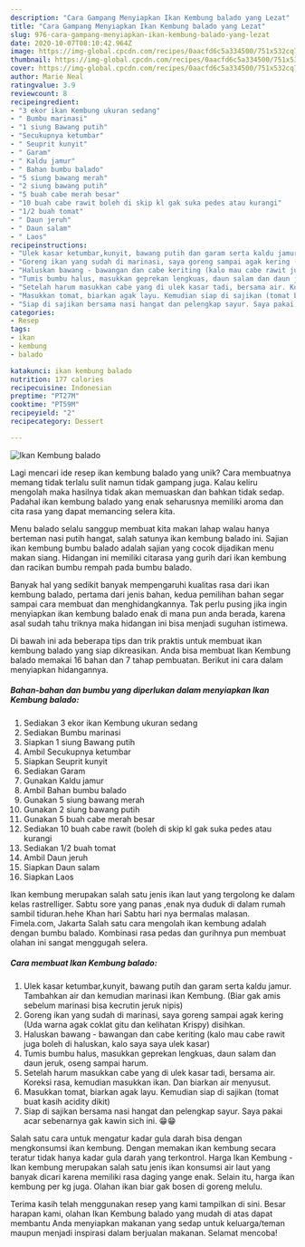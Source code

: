 ```yaml
---
description: "Cara Gampang Menyiapkan Ikan Kembung balado yang Lezat"
title: "Cara Gampang Menyiapkan Ikan Kembung balado yang Lezat"
slug: 976-cara-gampang-menyiapkan-ikan-kembung-balado-yang-lezat
date: 2020-10-07T08:10:42.964Z
image: https://img-global.cpcdn.com/recipes/0aacfd6c5a334500/751x532cq70/ikan-kembung-balado-foto-resep-utama.jpg
thumbnail: https://img-global.cpcdn.com/recipes/0aacfd6c5a334500/751x532cq70/ikan-kembung-balado-foto-resep-utama.jpg
cover: https://img-global.cpcdn.com/recipes/0aacfd6c5a334500/751x532cq70/ikan-kembung-balado-foto-resep-utama.jpg
author: Marie Neal
ratingvalue: 3.9
reviewcount: 8
recipeingredient:
- "3 ekor ikan Kembung ukuran sedang"
- " Bumbu marinasi"
- "1 siung Bawang putih"
- "Secukupnya ketumbar"
- " Seuprit kunyit"
- " Garam"
- " Kaldu jamur"
- " Bahan bumbu balado"
- "5 siung bawang merah"
- "2 siung bawang putih"
- "5 buah cabe merah besar"
- "10 buah cabe rawit boleh di skip kl gak suka pedes atau kurangi"
- "1/2 buah tomat"
- " Daun jeruh"
- " Daun salam"
- " Laos"
recipeinstructions:
- "Ulek kasar ketumbar,kunyit, bawang putih dan garam serta kaldu jamur. Tambahkan air dan kemudian marinasi ikan Kembung. (Biar gak amis sebelum marinasi bisa kecrutin jeruk nipis)"
- "Goreng ikan yang sudah di marinasi, saya goreng sampai agak kering (Uda warna agak coklat gitu dan kelihatan Krispy) disihkan."
- "Haluskan bawang - bawangan dan cabe keriting (kalo mau cabe rawit juga boleh di haluskan, kalo saya saya ulek kasar)"
- "Tumis bumbu halus, masukkan geprekan lengkuas, daun salam dan daun jeruk, oseng sampai harum."
- "Setelah harum masukkan cabe yang di ulek kasar tadi, bersama air. Koreksi rasa, kemudian masukkan ikan. Dan biarkan air menyusut."
- "Masukkan tomat, biarkan agak layu. Kemudian siap di sajikan (tomat buat kasih acidity dikit)"
- "Siap di sajikan bersama nasi hangat dan pelengkap sayur. Saya pakai acar sebenarnya gak kawin sich ini. 😁😁"
categories:
- Resep
tags:
- ikan
- kembung
- balado

katakunci: ikan kembung balado 
nutrition: 177 calories
recipecuisine: Indonesian
preptime: "PT27M"
cooktime: "PT59M"
recipeyield: "2"
recipecategory: Dessert

---
```



![Ikan Kembung balado](https://img-global.cpcdn.com/recipes/0aacfd6c5a334500/751x532cq70/ikan-kembung-balado-foto-resep-utama.jpg)

Lagi mencari ide resep ikan kembung balado yang unik? Cara membuatnya memang tidak terlalu sulit namun tidak gampang juga. Kalau keliru mengolah maka hasilnya tidak akan memuaskan dan bahkan tidak sedap. Padahal ikan kembung balado yang enak seharusnya memiliki aroma dan cita rasa yang dapat memancing selera kita.

Menu balado selalu sanggup membuat kita makan lahap walau hanya berteman nasi putih hangat, salah satunya ikan kembung balado ini. Sajian ikan kembung bumbu balado adalah sajian yang cocok dijadikan menu makan siang. Hidangan ini memiliki citarasa yang gurih dari ikan kembung dan racikan bumbu rempah pada bumbu balado.

Banyak hal yang sedikit banyak mempengaruhi kualitas rasa dari ikan kembung balado, pertama dari jenis bahan, kedua pemilihan bahan segar sampai cara membuat dan menghidangkannya. Tak perlu pusing jika ingin menyiapkan ikan kembung balado enak di mana pun anda berada, karena asal sudah tahu triknya maka hidangan ini bisa menjadi suguhan istimewa.


Di bawah ini ada beberapa tips dan trik praktis untuk membuat ikan kembung balado yang siap dikreasikan. Anda bisa membuat Ikan Kembung balado memakai 16 bahan dan 7 tahap pembuatan. Berikut ini cara dalam menyiapkan hidangannya.

<!--inarticleads1-->

##### Bahan-bahan dan bumbu yang diperlukan dalam menyiapkan Ikan Kembung balado:

1. Sediakan 3 ekor ikan Kembung ukuran sedang
1. Sediakan  Bumbu marinasi
1. Siapkan 1 siung Bawang putih
1. Ambil Secukupnya ketumbar
1. Siapkan  Seuprit kunyit
1. Sediakan  Garam
1. Gunakan  Kaldu jamur
1. Ambil  Bahan bumbu balado
1. Gunakan 5 siung bawang merah
1. Gunakan 2 siung bawang putih
1. Gunakan 5 buah cabe merah besar
1. Sediakan 10 buah cabe rawit (boleh di skip kl gak suka pedes atau kurangi
1. Sediakan 1/2 buah tomat
1. Ambil  Daun jeruh
1. Siapkan  Daun salam
1. Siapkan  Laos


Ikan kembung merupakan salah satu jenis ikan laut yang tergolong ke dalam kelas rastrelliger. Sabtu sore yang panas ,enak nya duduk di dalam rumah sambil tiduran.hehe Khan hari Sabtu hari nya bermalas malasan. Fimela.com, Jakarta Salah satu cara mengolah ikan kembung adalah dengan bumbu balado. Kombinasi rasa pedas dan gurihnya pun membuat olahan ini sangat menggugah selera. 

<!--inarticleads2-->

##### Cara membuat Ikan Kembung balado:

1. Ulek kasar ketumbar,kunyit, bawang putih dan garam serta kaldu jamur. Tambahkan air dan kemudian marinasi ikan Kembung. (Biar gak amis sebelum marinasi bisa kecrutin jeruk nipis)
1. Goreng ikan yang sudah di marinasi, saya goreng sampai agak kering (Uda warna agak coklat gitu dan kelihatan Krispy) disihkan.
1. Haluskan bawang - bawangan dan cabe keriting (kalo mau cabe rawit juga boleh di haluskan, kalo saya saya ulek kasar)
1. Tumis bumbu halus, masukkan geprekan lengkuas, daun salam dan daun jeruk, oseng sampai harum.
1. Setelah harum masukkan cabe yang di ulek kasar tadi, bersama air. Koreksi rasa, kemudian masukkan ikan. Dan biarkan air menyusut.
1. Masukkan tomat, biarkan agak layu. Kemudian siap di sajikan (tomat buat kasih acidity dikit)
1. Siap di sajikan bersama nasi hangat dan pelengkap sayur. Saya pakai acar sebenarnya gak kawin sich ini. 😁😁


Salah satu cara untuk mengatur kadar gula darah bisa dengan mengkonsumsi ikan kembung. Dengan memakan ikan kembung secara teratur tidak hanya kadar gula darah yang terkontrol. Harga Ikan Kembung - Ikan kembung merupakan salah satu jenis ikan konsumsi air laut yang banyak dicari karena memiliki rasa daging yange enak. Selain itu, harga ikan kembung per kg juga. Olahan ikan biar gak bosen di goreng melulu. 

Terima kasih telah menggunakan resep yang kami tampilkan di sini. Besar harapan kami, olahan Ikan Kembung balado yang mudah di atas dapat membantu Anda menyiapkan makanan yang sedap untuk keluarga/teman maupun menjadi inspirasi dalam berjualan makanan. Selamat mencoba!
